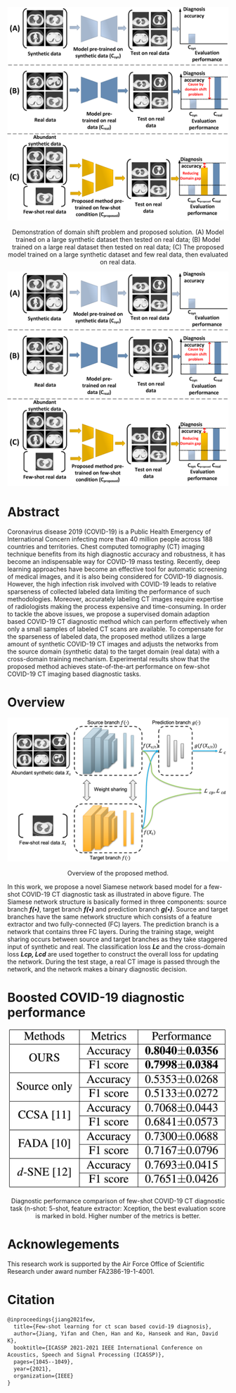 ![Image](resources/fig1.png)
<p align="center">
Demonstration of domain shift problem and proposed solution. (A) Model trained on a large synthetic dataset then tested on real data; (B) Model trained on a large real dataset then tested on real data; (C) The proposed model trained on a large synthetic dataset and few real data, then evaluated on real data.
</p>

<p align="center">
  <img max-width: 100% height=auto src="resources/fig1.png">
</p>
<p align="center">


# Abstract

Coronavirus disease 2019 (COVID-19) is a Public Health Emergency of International Concern infecting more than 40 million people across 188 countries and territories. Chest computed tomography (CT) imaging technique benefits from its high diagnostic accuracy and robustness, it has become an indispensable way for COVID-19 mass testing. Recently, deep learning approaches have become an effective tool for automatic screening of medical images, and it is also being considered for COVID-19 diagnosis. However, the high infection risk involved with COVID-19 leads to relative sparseness of collected labeled data limiting the performance of such methodologies. Moreover, accurately labeling  CT images require expertise of radiologists making the process expensive and time-consuming. In order to tackle the above issues, we propose a supervised domain adaption based COVID-19 CT diagnostic method which can perform effectively when only a small samples of labeled CT scans are available. To compensate for the sparseness of labeled data, the proposed method utilizes a large amount of synthetic COVID-19 CT images and adjusts the networks from the source domain (synthetic data) to the target domain (real data) with a cross-domain training mechanism. Experimental results show that the proposed method achieves state-of-the-art performance on few-shot COVID-19 CT imaging based diagnostic tasks.

# Overview

![Image](resources/fig2.png)
<p align="center">
Overview of the proposed method.
</p>

In this work, we propose a novel Siamese network based model for a few-shot COVID-19 CT diagnostic task as illustrated in above figure. The Siamese network structure is basically formed in three components: source branch ***f(•)***, target branch ***f(•)*** and prediction branch ***g(•)***.  Source and target branches have the same network structure which consists of a feature extractor and two fully-connected (FC) layers. The prediction branch is a network that contains three FC layers. During the training stage, weight sharing occurs between source and target branches as they take staggered input of synthetic and real. The classification loss ***Lc*** and the cross-domain loss ***Lcp, Lcd*** are used together to construct the overall loss for updating the network. During the test stage, a real CT image is passed through the network, and the network makes a binary diagnostic decision.


# Boosted COVID-19 diagnostic performance
![Image](resources/fig3.png)
<p align="center">
Diagnostic performance comparison of few-shot COVID-19 CT diagnostic task (n-shot: 5-shot, feature extractor: Xception, the best evaluation score is marked in bold. Higher number of the metrics is better.
</p>

# Acknowlegements
This research work is supported by the Air Force Office of Scientific Research under award number FA2386-19-1-4001.

# Citation
```
@inproceedings{jiang2021few,
  title={Few-shot learning for ct scan based covid-19 diagnosis},
  author={Jiang, Yifan and Chen, Han and Ko, Hanseok and Han, David K},
  booktitle={ICASSP 2021-2021 IEEE International Conference on Acoustics, Speech and Signal Processing (ICASSP)},
  pages={1045--1049},
  year={2021},
  organization={IEEE}
}
```
